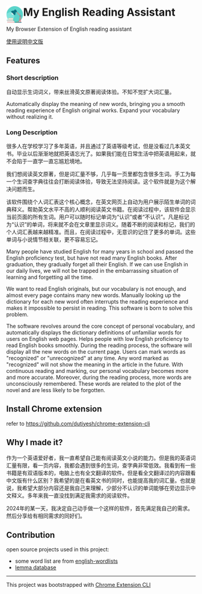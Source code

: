 # <img src="public/icons/icon_48.png" width="45" align="left"> My English Reading Assistant

My Browser Extension of English reading assistant


[使用说明中文版](src/guide.md)




## Features

### Short description

自动显示生词词义，带来丝滑英文原著阅读体验。不知不觉扩大词汇量。

Automatically display the meaning of new words, bringing you a smooth reading experience of English original works. Expand your vocabulary without realizing it.

### Long Description

很多人在学校学习了多年英语，并且通过了英语等级考试，但是没看过几本英文书。毕业以后渐渐地就把英语忘光了。如果我们能在日常生活中把英语用起来，就不会陷于一直学一直忘尴尬境地。

我们想阅读英文原著，但是词汇量不够，几乎每一页里都包含很多生词。手工为每一个生词查字典往往会打断阅读体验，导致无法坚持阅读。这个软件就是为这个解决问题而生。

该软件围绕个人词汇表这个核心概念，在英文网页上自动为用户展示陌生单词的词典释义。帮助英文水平不高的人顺利阅读英文书籍。在阅读过程中，该软件会显示当前页面的所有生词。用户可以随时标记单词为“认识”或者“不认识”。凡是标记为“认识”的单词，将来就不会在文章里显示词义。随着不断的阅读和标记，我们的个人词汇表越来越精准。而且，在阅读过程中，无意识的记住了更多的单词。这些单词与小说情节相关联，更不容易忘记。


Many people have studied English for many years in school and passed the English proficiency test, but have not read many English books. After graduation, they gradually forget all their English. If we can use English in our daily lives, we will not be trapped in the embarrassing situation of learning and forgetting all the time.

We want to read English originals, but our vocabulary is not enough, and almost every page contains many new words. Manually looking up the dictionary for each new word often interrupts the reading experience and makes it impossible to persist in reading. This software is born to solve this problem.

The software revolves around the core concept of personal vocabulary, and automatically displays the dictionary definitions of unfamiliar words for users on English web pages. Helps people with low English proficiency to read English books smoothly. During the reading process, the software will display all the new words on the current page. Users can mark words as "recognized" or "unrecognized" at any time. Any word marked as "recognized" will not show the meaning in the article in the future. With continuous reading and marking, our personal vocabulary becomes more and more accurate. Moreover, during the reading process, more words are unconsciously remembered. These words are related to the plot of the novel and are less likely to be forgotten.

## Install Chrome extension

refer to https://github.com/dutiyesh/chrome-extension-cli

## Why I made it?
作为一个英语爱好者，我一直希望自己能有阅读英文小说的能力。但是我的英语词汇量有限，看一页内容，我都会遇到很多的生词，查字典非常低效。我看到有一些书籍是有双语版本的，电脑上也有全文翻译的软件。但是看全文翻译过的内容跟看中文版有什么区别？我希望的是在看英文书的同时，也能提高我的词汇量。也就是说，我希望大部分内容还是我自己来理解，少部分不认识的单词能够在旁边显示中文释义。多年来我一直没找到满足我需求的阅读软件。

2024年的某一天，我决定自己动手做一个这样的软件，首先满足我自己的需求。然后分享给有相同需求的同好们。



## Contribution


open source projects used in this project:
* some word list are from [english-wordlists](https://github.com/mahavivo/english-wordlists)
* [lemma database](https://github.com/skywind3000/lemma.en)

---

This project was bootstrapped with [Chrome Extension CLI](https://github.com/dutiyesh/chrome-extension-cli)

